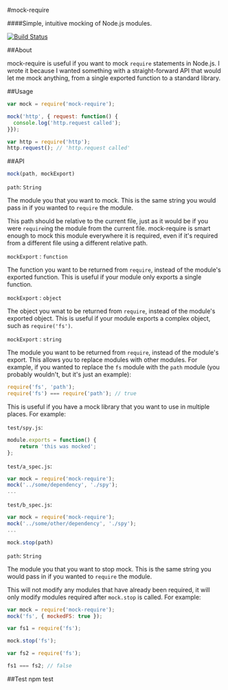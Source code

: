 #mock-require

####Simple, intuitive mocking of Node.js modules.

[![Build Status](https://travis-ci.org/boblauer/mock-require.svg)](https://travis-ci.org/boblauer/mock-require)

##About

mock-require is useful if you want to mock `require` statements in Node.js.  I wrote it because I wanted something with a straight-forward API that would let me mock anything, from a single exported function to a standard library.

##Usage

```javascript
var mock = require('mock-require');

mock('http', { request: function() {
  console.log('http.request called');
}});

var http = require('http');
http.request(); // 'http.request called'
```
##API

```javascript
mock(path, mockExport)
```

`path`: `String`

The module you that you want to mock.  This is the same string you would pass in if you wanted to `require` the module.

This path should be relative to the current file, just as it would be if you were `require`ing the module from the current file.  mock-require is smart enough to mock this module everywhere it is required, even if it's required from a different file using a different relative path.

`mockExport` : `function`

The function you want to be returned from `require`, instead of the module's exported function.  This is useful if your module only exports a single function.

`mockExport` : `object`

The object you wnat to be returned from `require`, instead of the module's exported object.  This is useful if your module exports a complex object, such as `require('fs')`.

`mockExport` : `string`

The module you want to be returned from `require`, instead of the module's export.  This allows you to replace modules with other modules.  For example, if you wanted to replace the `fs` module with the `path` module (you probably wouldn't, but it's just an example):

```javascript
require('fs', 'path');
require('fs') === require('path'); // true
```
This is useful if you have a mock library that you want to use in multiple places.  For example:

`test/spy.js`:
```javascript
module.exports = function() {
    return 'this was mocked';
};
```

`test/a_spec.js`:
```javascript
var mock = require('mock-require');
mock('../some/dependency', './spy');
...
```

`test/b_spec.js`:
```javascript
var mock = require('mock-require');
mock('../some/other/dependency', './spy');
...
```

```javascript
mock.stop(path)
```

`path`: `String`

The module you that you want to stop mock.  This is the same string you would pass in if you wanted to `require` the module.

This will not modify any modules that have already been required, it will only modify modules required after `mock.stop` is called.  For example:

```javascript
var mock = require('mock-require');
mock('fs', { mockedFS: true });

var fs1 = require('fs');

mock.stop('fs');

var fs2 = require('fs');

fs1 === fs2; // false
```

##Test
npm test
